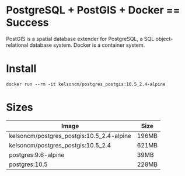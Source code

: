 # PostgreSQL + PostGIS + Docker == Success

PostGIS is a spatial database extender for PostgreSQL, a SQL object-relational database system. Docker is a container system.


# Install

```
docker run --rm -it kelsoncm/postgres_postgis:10.5_2.4-alpine
```

# Sizes

| Image                                     | Size  |
| ----------------------------------------- | ----- |
| kelsoncm/postgres_postgis:10.5_2.4-alpine | 196MB |
| kelsoncm/postgres_postgis:10.5_2.4        | 621MB |
| postgres:9.6-alpine                       |  39MB |
| postgres:10.5                             | 228MB |
